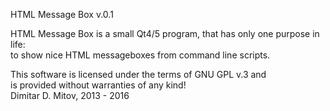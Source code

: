 
HTML Message Box v.0.1

HTML Message Box is a small Qt4/5 program, that has only one purpose in life:  
to show nice HTML messageboxes from command line scripts.  
  
This software is licensed under the terms of GNU GPL v.3 and  
is provided without warranties of any kind!  
Dimitar D. Mitov, 2013 - 2016  
